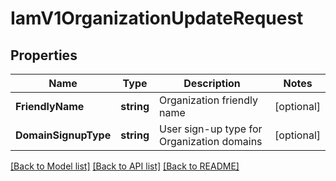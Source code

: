 # IamV1OrganizationUpdateRequest

## Properties

Name | Type | Description | Notes
------------ | ------------- | ------------- | -------------
**FriendlyName** | **string** | Organization friendly name |[optional] 
**DomainSignupType** | **string** | User sign-up type for Organization domains |[optional] 

[[Back to Model list]](../README.md#documentation-for-models) [[Back to API list]](../README.md#documentation-for-api-endpoints) [[Back to README]](../README.md)


